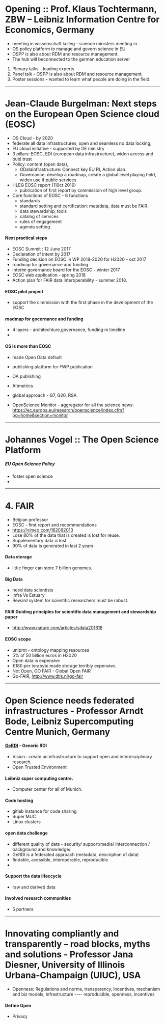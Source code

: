 # Opening :: Prof. Klaus Tochtermann, ZBW – Leibniz Information Centre for Economics, Germany

+ meeting in wissenschaft kolleg - science ministers meeting in 
+ OS policy platform to manage and govern science in EU. 
+ OSPP is also about RDM and resource management.
+ The hub will beconnected to the german education server


1. Plenary talks  - leading experts
2. Panel talk - OSPP is also about RDM and resource management.
3. Poster sessions - wanted to learn what people are doing in the field.

----

# Jean-Claude Burgelman: Next steps on the European Open Science cloud (EOSC)

+ OS Cloud - by 2020 
+ federate all data infrastructures, open and seamless no data locking,
+ EU cloud initiative - supported by DE ministry
+ 3 pillars: EOSC, EDI (european data infrastructure), widen access and buid trust
+ Policy: content (open data), 
    + ODatainfrastructure: Connect key EU RI, Action plan.
    + Governance: develop a roadmap, create a global level playing field, widen use if public services
+ HLEG EOSC report (110ct 2016)
    + publication of first report by commission of high level group.
+ Core functions of EOSC - 6 functions
  + standards
  + standard setting and certification: metadata, data must be FAIR.
  + data stewardship, tools
  + catalog of services
  + rules of engagement
  + agenda setting

#### Next practical steps
+ EOSC Summit : 12 June 2017  
+ Declaration of intent by 2017
+ Funding decision on EOSC in WP 2018-2020 for H2020 - oct 2017
+ roadmap for governance and funding
+ interim governance board for the EOSC - winter 2017
+ EOSC web application - spring 2018
+ Action plan for FAIR data interoperability - summer 2018.

#### EOSC pilot project
+ support the cimmission with the first phase in the development of the EOSC

#### roadmap for gocernance and funding
+ 4 layers - architechture,governance, funding m timeline
+ 

#### OS is more than EOSC
+ made Open Data default
+ publishing platform for FWP publication
+ OA publishing
+ Altmetrics
+ global approach - G7, G20, RSA

+ OpenScience Monitor - aggregator for all the science news: https://ec.europa.eu/research/openscience/index.cfm?pg=home&section=monitor

----

# Johannes Vogel :: The Open Science Platform 

##### EU Open Science Policy
+ foster open science
+ 

----

# 4. FAIR
+ Belgian professor
+ EOSC - first report and recommendations
+ https://vimeo.com/162062013
+ Lose 80% of the data that is created is lost for reuse.
+ Supplementary data is lost 
+ 90% of data is generated in last 2 years

#### Data storage
+ little finger can store 7 billion genomes.

#### Big Data
+ need data scientists
+ Infra Vs Estuary 
+ Reward system for scientific researchers must be robust.

#### FAIR Guiding principles for scientific data management and stewardship paper
+ http://www.nature.com/articles/sdata201618

#### EOSC scope
+ uniprot - ontology mapping resources
+ 5% of 50 billion euros in H2020
+ Open data is expensive
+ €180 per terabyte made storage terribly expensive.
+ Not Open, GO FAIR - Global Open FAIR
+ Go-FAIR, http://www.dtls.nl/go-fair

----

# Open Science needs federated infrastructures - Professor Arndt Bode, Leibniz Supercomputing Centre Munich, Germany

####  [GeRDI](http://www.gerdi-project.de/) - Generic RDI 
+ Vision : create an infrastructure to support open and interdisciplinary research.
+ Open Trusted Environment

#### Leibniz super computing centre.
+ Computer center for all of Munich.

#### Code hosting
+ gitlab instance for code sharing
+ Super MUC
+ Linux clusters

#### open data challenge
+ different quality of data - security/ support/media/ interconnection / background and knowledge/ 
+ GeRDI is a federated approach (metadata, description of data)
+ findable, acessible, interoperable, reproducible
+ 

#### Support the data lifeccycle
+ raw and derived data

#### Involved research communities
+ 5 partners

-----

# Innovating compliantly and transparently – road blocks, myths and solutions - Professor Jana Diesner, University of Illinois Urbana-Champaign (UIUC), USA

+ Openness: Regulations and norms, transparency, Incentives, mechanism and biz models, infrastructure ---- reproducible, openness, incentives


#### Define Open

+ Privacy 
